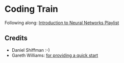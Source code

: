 # Coding Train

Following along: [Introduction to Neural Networks Playlist](https://www.youtube.com/watch?v=XJ7HLz9VYz0&list=PLRqwX-V7Uu6Y7MdSCaIfsxc561QI0U0Tb)



## Credits
- Daniel Shiffman :-)
- Gareth Williams: [for providing a quick start](https://github.com/Gaweph/p5-typescript-starter )
